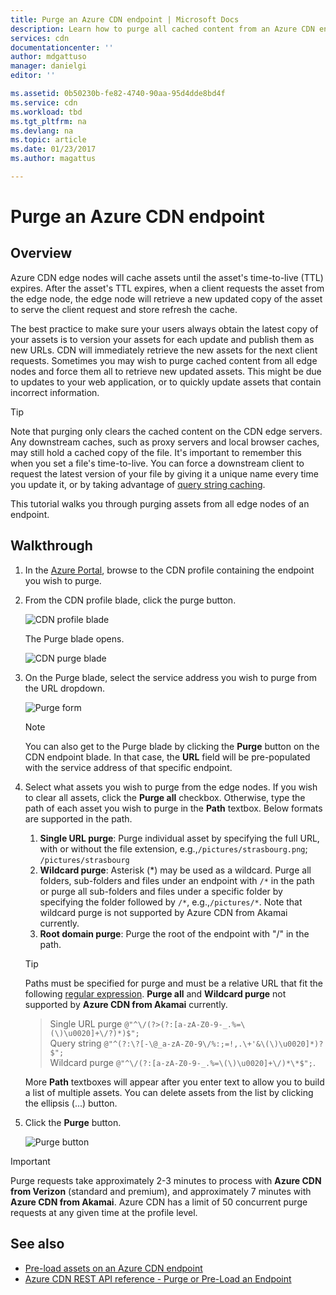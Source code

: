 ```yaml
---
title: Purge an Azure CDN endpoint | Microsoft Docs
description: Learn how to purge all cached content from an Azure CDN endpoint.
services: cdn
documentationcenter: ''
author: mdgattuso
manager: danielgi
editor: ''

ms.assetid: 0b50230b-fe82-4740-90aa-95d4dde8bd4f
ms.service: cdn
ms.workload: tbd
ms.tgt_pltfrm: na
ms.devlang: na
ms.topic: article
ms.date: 01/23/2017
ms.author: magattus

---
```

# Purge an Azure CDN endpoint
## Overview
Azure CDN edge nodes will cache assets until the asset's time-to-live (TTL) expires.  After the asset's TTL expires, when a client requests the asset from the edge node, the edge node will retrieve a new updated copy of the asset to serve the client request and store refresh the cache.

The best practice to make sure your users always obtain the latest copy of your assets is to version your assets for each update and publish them as new URLs.  CDN will immediately retrieve the new assets for the next client requests.  Sometimes you may wish to purge cached content from all edge nodes and force them all to retrieve new updated assets.  This might be due to updates to your web application, or to quickly update assets that contain incorrect information.

> [!TIP]
> Note that purging only clears the cached content on the CDN edge servers.  Any downstream caches, such as proxy servers and local browser caches, may still hold a cached copy of the file.  It's important to remember this when you set a file's time-to-live.  You can force a downstream client to request the latest version of your file by giving it a unique name every time you update it, or by taking advantage of [query string caching](cdn-query-string.md).  
> 
> 

This tutorial walks you through purging assets from all edge nodes of an endpoint.

## Walkthrough
1. In the [Azure Portal](https://portal.azure.com), browse to the CDN profile containing the endpoint you wish to purge.
2. From the CDN profile blade, click the purge button.
   
    ![CDN profile blade](./media/cdn-purge-endpoint/cdn-profile-blade.png)
   
    The Purge blade opens.
   
    ![CDN purge blade](./media/cdn-purge-endpoint/cdn-purge-blade.png)
3. On the Purge blade, select the service address you wish to purge from the URL dropdown.
   
    ![Purge form](./media/cdn-purge-endpoint/cdn-purge-form.png)
   
   > [!NOTE]
   > You can also get to the Purge blade by clicking the **Purge** button on the CDN endpoint blade.  In that case, the **URL** field will be pre-populated with the service address of that specific endpoint.
   > 
   > 
4. Select what assets you wish to purge from the edge nodes.  If you wish to clear all assets, click the **Purge all** checkbox.  Otherwise, type the path of each asset you wish to purge in the **Path** textbox. Below formats are supported in the path.
	1. **Single URL purge**: Purge individual asset by specifying the full URL, with or without the file extension, e.g.,`/pictures/strasbourg.png`; `/pictures/strasbourg`
	2. **Wildcard purge**: Asterisk (\*) may be used as a wildcard. Purge all folders, sub-folders and files under an endpoint with `/*` in the path or purge all sub-folders and files under a specific folder by specifying the folder followed by `/*`, e.g.,`/pictures/*`.  Note that wildcard purge is not supported by Azure CDN from Akamai currently. 
	3. **Root domain purge**: Purge the root of the endpoint with "/" in the path.
   
   > [!TIP]
   > Paths must be specified for purge and must be a relative URL that fit the following [regular expression](/dotnet/standard/base-types/regular-expression-language-quick-reference). **Purge all** and **Wildcard purge** not supported by **Azure CDN from Akamai** currently.
   > > Single URL purge `@"^\/(?>(?:[a-zA-Z0-9-_.%=\(\)\u0020]+\/?)*)$";`  
   > > Query string `@"^(?:\?[-\@_a-zA-Z0-9\/%:;=!,.\+'&\(\)\u0020]*)?$";`  
   > > Wildcard purge `@"^\/(?:[a-zA-Z0-9-_.%=\(\)\u0020]+\/)*\*$";`. 
   > 
   > More **Path** textboxes will appear after you enter text to allow you to build a list of multiple assets.  You can delete assets from the list by clicking the ellipsis (...) button.
   > 
5. Click the **Purge** button.
   
    ![Purge button](./media/cdn-purge-endpoint/cdn-purge-button.png)

> [!IMPORTANT]
> Purge requests take approximately 2-3 minutes to process with **Azure CDN from Verizon** (standard and premium), and approximately 7 minutes with **Azure CDN from Akamai**.  Azure CDN has a limit of 50 concurrent purge requests at any given time at the profile level. 
> 
> 

## See also
* [Pre-load assets on an Azure CDN endpoint](cdn-preload-endpoint.md)
* [Azure CDN REST API reference - Purge or Pre-Load an Endpoint](/rest/api/cdn/endpoints)

